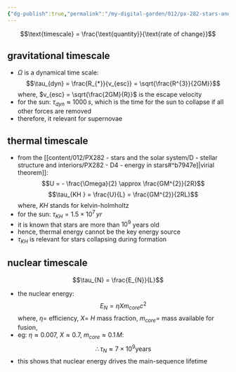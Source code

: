 ```yaml
---
{"dg-publish":true,"permalink":"/my-digital-garden/012/px-282-stars-and-the-solar-system/d-stellar-structure-and-interiors/px-282-d5-energy-sources-and-timescales/","created":"2024-11-25T10:50:32.000+00:00","updated":"2024-11-26T09:39:55.193+00:00"}
---
```


$$\text{timescale} = \frac{\text{quantity}}{\text{rate of change}}$$
## gravitational timescale
- $\Omega$ is a dynamical time scale: 
$$\tau_{dyn} = \frac{R_{*}}{v_{esc}} = \sqrt{\frac{R^{3}}{2GM}}$$
	where, $v_{esc} = \sqrt{\frac{2GM}{R}}$ is the escape velocity
- for the sun: $\tau_{dyn} \approx 1000\,s$, which is the time for the sun to collapse if all other forces are removed
- therefore, it relevant for supernovae
## thermal timescale
- from the [[content/012/PX282 - stars and the solar system/D - stellar structure and interiors/PX282 - D4 - energy in stars#^b7947e]\|virial theorem]]: 
$$U = - \frac{\Omega}{2} \approx \frac{GM^{2}}{2R}$$
$$\tau_{KH } = \frac{U}{L} = \frac{GM^{2}}{2RL}$$
	where, $KH$ stands for kelvin-holmholtz
 - for the sun: $\tau_{KH} = 1.5\times10^{7}\,yr$
 - it is known that stars are more than $10^{9}$ years old
 - hence, thermal energy cannot be the key energy source
 - $\tau_{KH}$ is relevant for stars collapsing during formation
## nuclear timescale
$$\tau_{N} = \frac{E_{N}}{L}$$
- the nuclear energy: 
$$E_{N} = \eta X m_{core}c^{2}$$
	where, 
		$\eta=$ efficiency,
		$X =$ $H$ mass fraction,
		$m_{core}=$ mass available for fusion,
- eg: $\eta \approx 0.007$, $X \approx 0.7$, $m_{core} \approx 0.1\,M:$ 
$$\therefore \tau_{N} \approx 7\times10^{9} \text{years}$$
- this shows that nuclear energy drives the main-sequence lifetime
